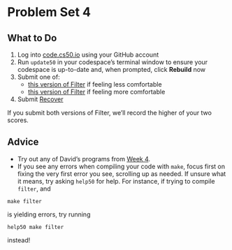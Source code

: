 # Problem Set 4

## What to Do

1. Log into [code.cs50.io](https://code.cs50.io/) using your GitHub account
2. Run `update50` in your codespace’s terminal window to ensure your codespace is up-to-date and, when prompted, click **Rebuild** now
3. Submit one of:
   - [this version of Filter](https://cs50.harvard.edu/x/2022/psets/4/filter/less/) if feeling less comfortable
   - [this version of Filter](https://cs50.harvard.edu/x/2022/psets/4/filter/more/) if feeling more comfortable
4. Submit [Recover](https://cs50.harvard.edu/x/2022/psets/4/recover/)

If you submit both versions of Filter, we’ll record the higher of your two scores.

## Advice
- Try out any of David’s programs from [Week 4](https://cs50.harvard.edu/x/2022/weeks/4/).
- If you see any errors when compiling your code with `make`, focus first on fixing the very first error you see, scrolling up as needed. If unsure what it means, try asking `help50` for help. For instance, if trying to compile `filter`, and

```
make filter
```

is yielding errors, try running

```
help50 make filter
```

instead!
